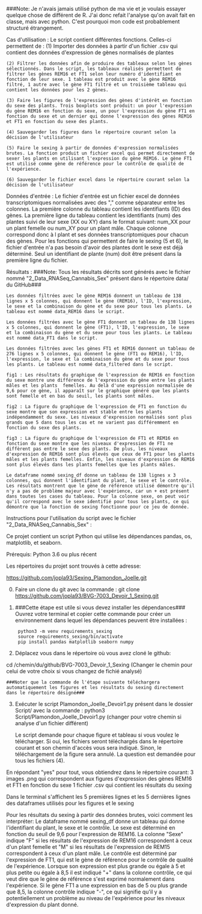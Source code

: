 ###Note: Je n'avais jamais utilisé python de ma vie et je voulais essayer quelque chose de différent de R. J'ai donc refait l'analyse qu'on avait fait en classe, mais avec python. C'est pourquoi mon code est probablement structuré étrangement.


Cas d'utilisation :
	Le script contient différentes fonctions. Celles-ci permettent de :
	(1) Importer des données à partir d'un fichier .csv qui contient des données d'expression de gènes normalisés de plantes
	
	(2) Filtrer les données afin de produire des tableaux selon les gènes sélectionnés. Dans le script, les tableaux réalisés permettent de filtrer les gènes REM16 et FT1 selon leur numéro d'identifiant en fonction de leur sexe. 1 tableau est produit avec le gène REM16 filtré, 1 autre avec le gène FT1 filtré et un troisième tableau qui contient les données pour les 2 gènes.

	(3) Faire les figures de l'expression des gènes d'intérêt en fonction du sexe des plants. Trois boxplots sont produit: un pour l'expression du gène REM16 en fonction du sexe, un pour l'expression du gène FT1 en fonction du sexe et un dernier qui donne l'expression des gènes REM16 et FT1 en fonction du sexe des plants.

	(4) Sauvegarder les figures dans le répertoire courant selon la décision de l'utilisateur

	(5) Faire le sexing à partir de données d'expression normalisées brutes. La fonction produit un fichier excel qui permet directement de sexer les plants en utilisant l'expression du gène REM16. Le gène FT1 est utilisé comme gène de référence pour le contrôle de qualité de l'expérience.

	(6) Sauvegarder le fichier excel dans le répertoire courant selon la décision de l'utilisateur


Données d'entrée : 
	Le fichier d'entrée est un fichier excel de données transcriptomiques normalisées avec des "," comme séparateur entre les colonnes. La première colonne du tableau contient les identifiants (ID) des gènes. La première ligne du tableau contient les identifiants (num) des plantes suivi de leur sexe (XX ou XY) dans le format suivant: num_XX pour un plant femelle ou num_XY pour un plant mâle. Chaque colonne correspond donc à l plant et ses données transcriptomiques pour chacun des gènes. Pour les fonctions qui permettent de faire le sexing (5 et 6), le fichier d'entrée n'a pas besoin d'avoir des plantes dont le sexe est déjà déterminé. Seul un identifiant de plante (num) doit être présent dans la première ligne du fichier.


Résultats : 
###Note: Tous les résultats décrits sont générés avec le fichier nommé "2_Data_RNASeq_Cannabis_Sex" présent dans le répertoire data/ du GitHub###

	Les données filtrées avec le gène REM16 donnent un tableau de 138 lignes x 5 colonnes, qui donnent le gène (REM16), l'ID, l'expression, le sexe et la combinaison du gène et du sexe pour tous les plants. Le tableau est nommé data_REM16 dans le script.

	Les données filtrées avec le gène FT1 donnent un tableau de 138 lignes x 5 colonnes, qui donnent le gène (FT1), l'ID, l'expression, le sexe et la combinaison du gène et du sexe pour tous les plants. Le tableau est nommé data_FT1 dans le script.

	Les données filtrées avec les gènes FT1 et REM16 donnent un tableau de 276 lignes x 5 colonnes, qui donnent le gène (FT1 ou REM16), l'ID, l'expression, le sexe et la combinaison du gène et du sexe pour tous les plants. Le tableau est nommé data_filtered dans le script.

	fig1 : Les résultats du graphique de l'expression de REM16 en fonction du sexe montre une différence de l'expression du gène entre les plants mâles et les plants  femelles. Au delà d'une expression normalisée de 9,6 pour ce gène, il apparaît sur le graphique généré que les plants sont femelle et en bas du seuil, les plants sont mâles.

	fig2 : La figure du graphique de l'expression de FT1 en fonction du sexe montre que son expression est stable entre les plants indépendamment du sexe. Les niveaux d'expression normalisés sont plus grands que 5 dans tous les cas et ne varient pas différemment en fonction du sexe des plants.

	fig3 : La figure du graphique de l'expression de FT1 et REM16 en fonction du sexe montre que les niveaux d'expression de FT1 ne diffèrent pas entre le sexe des plants. De plus, les niveaux d'expression de REM16 sont plus élevés que ceux de FT1 pour les plants mâles et les plants femelles. Enfin, les niveaux d'expression de REM16 sont plus élevés dans les plants femelles que les plants mâles.

	Le dataframe nommé sexing_df donne un tableau de 138 lignes x 3 colonnes, qui donnent l'identifiant du plant, le sexe et le contrôle. Les résultats montrent que le gène de référence utilisé démontre qu'il n'y a pas de problème majeur avec l'expérience, car un + est présent dans toutes les cases du tableau. Pour la colonne sexe, on peut voir qu'il correspond avec le sexe identifié pour tous les plants, ce qui démontre que la fonction de sexing fonctionne pour ce jeu de donnée.


Instructions pour l'utilisation du script avec le fichier "2_Data_RNASeq_Cannabis_Sex" :
	
Ce projet contient un script Python qui utilise les dépendances pandas, os, matplotlib, et seaborn.

Prérequis: Python 3.6 ou plus récent

Les répertoires du projet sont trouvés à cette adresse: 
	
https://github.com/jopla93/Sexing_Plamondon_Joelle.git
	
0. Faire un clone du git avec la commande :  git clone https://github.com/jopla93/BVG-7003_Devoir_1_Sexing.git


1. ###Cette étape est utile si vous devez installer les dépendances###
Ouvrez votre terminal et copier cette commande pour créer un environnement dans lequel les dépendances peuvent être installées : 

		python3 -m venv requirements_sexing
		source requirements_sexing/bin/activate
		pip install pandas matplotlib seaborn numpy		

2. Déplacez vous dans le répertoire où vous avez cloné le github: 
		
cd /chemin/du/github/BVG-7003_Devoir_1_Sexing    (Changer le chemin pour celui de votre choix si vous changez de fichié analysé)

	###Noter que la commande de l'étape suivante téléchargera automatiquement les figures et les résultats du sexing directement dans le répertoire désigné###

3. Exécuter le script Plamondon_Joelle_Devoir1.py présent dans le dossier Script/ avec la commande :
		python3 Script/Plamondon_Joelle_Devoir1.py (changer pour votre chemin si analyse d'un fichier différent)

	Le script demande pour chaque figure et tableau si vous voulez le télécharger. Si oui, les fichiers seront téléchargés dans le répertoire courant et son chemin d'accès vous sera indiqué. Sinon, le téléchargement de la figure sera annulé. La question est demandée pour tous les fichiers (4).

En répondant "yes" pour tout, vous obtiendrez dans le répertoire courant: 
		3 images .png qui correspondent aux figures d'expression des gènes REM16 et FT1 en fonction du sexe
		1 fichier .csv qui contient les résultats du sexing

Dans le terminal s'affichent les 5 premières lignes et les 5 dernières lignes des dataframes utilisés pour les figures et le sexing

Pour les résultats du sexing à partir des données brutes, voici comment les interpréter: 
Le dataframe nommé sexing_df donne un tableau qui donne l'identifiant du plant, le sexe et le contrôle. Le sexe est déterminé en fonction du seuil de 9,6 pour l'expression de REM16. La colonne "Sexe" indique "F" si les résultats de l'expression de REM16 correspondent à ceux d'un plant femelle et "M" si les résultats de l'expression de REM15 correspondent à ceux d'un plant mâle.
Le contrôle est déterminé par l'expression de FT1, qui est le gène de référence pour le contrôle de qualité de l'expérience. Lorsque son expression est plus grande ou égale à 5 et plus petite ou égale à 8,5 il est indiqué "+" dans la colonne contrôle, ce qui veut dire que le gène de référence s'est exprimé normalement dans l'expérience. Si le gène FT1 a une expression en bas de 5 ou plus grande que 8,5, la colonne contrôle indique "-", ce qui signifie qu'il y a potentiellement un problème au niveau de l'expérience pour les niveaux d'expression du plant donné.

